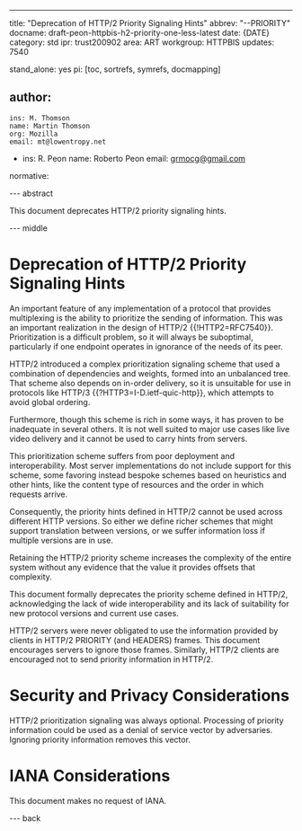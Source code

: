 ---
title: "Deprecation of HTTP/2 Priority Signaling Hints"
abbrev: "--PRIORITY"
docname: draft-peon-httpbis-h2-priority-one-less-latest
date: {DATE}
category: std
ipr: trust200902
area: ART
workgroup: HTTPBIS
updates: 7540

stand_alone: yes
pi: [toc, sortrefs, symrefs, docmapping]

author:
  -
    ins: M. Thomson
    name: Martin Thomson
    org: Mozilla
    email: mt@lowentropy.net

  -
    ins: R. Peon
    name: Roberto Peon
    email: grmocg@gmail.com

normative:


--- abstract

This document deprecates HTTP/2 priority signaling hints.

--- middle

# Deprecation of HTTP/2 Priority Signaling Hints

An important feature of any implementation of a protocol that provides
multiplexing is the ability to prioritize the sending of information.  This was
an important realization in the design of HTTP/2 {{!HTTP2=RFC7540}}.
Prioritization is a difficult problem, so it will always be suboptimal,
particularly if one endpoint operates in ignorance of the needs of its peer.

HTTP/2 introduced a complex prioritization signaling scheme that used a
combination of dependencies and weights, formed into an unbalanced tree. That
scheme also depends on in-order delivery, so it is unsuitable for use in
protocols like HTTP/3 {{?HTTP3=I-D.ietf-quic-http}}, which attempts to avoid
global ordering.

Furthermore, though this scheme is rich in some ways, it has proven to be
inadequate in several others.  It is not well suited to major use cases like
live video delivery and it cannot be used to carry hints from servers.

This prioritization scheme suffers from poor deployment and interoperability.
Most server implementations do not include support for this scheme, some
favoring instead bespoke schemes based on heuristics and other hints, like the
content type of resources and the order in which requests arrive.

Consequently, the priority hints defined in HTTP/2 cannot be used across
different HTTP versions.  So either we define richer schemes that might support
translation between versions, or we suffer information loss if multiple versions
are in use.

Retaining the HTTP/2 priority scheme increases the complexity of the entire
system without any evidence that the value it provides offsets that complexity.

This document formally deprecates the priority scheme defined in HTTP/2,
acknowledging the lack of wide interoperability and its lack of suitability for
new protocol versions and current use cases.

HTTP/2 servers were never obligated to use the information provided by clients
in HTTP/2 PRIORITY (and HEADERS) frames.  This document encourages servers to
ignore those frames.  Similarly, HTTP/2 clients are encouraged not to send
priority information in HTTP/2.


# Security and Privacy Considerations

HTTP/2 prioritization signaling was always optional.  Processing of priority
information could be used as a denial of service vector by adversaries.
Ignoring priority information removes this vector.


# IANA Considerations

This document makes no request of IANA.


--- back
